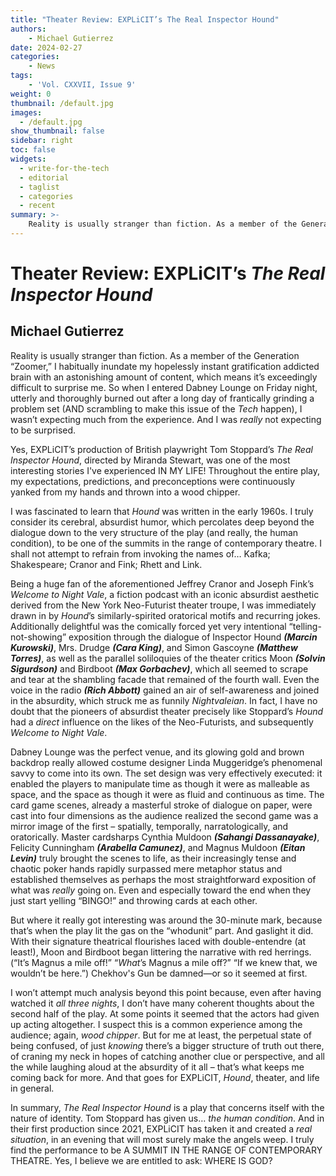 ```yaml
---
title: "Theater Review: EXPLiCIT’s The Real Inspector Hound"
authors: 
    - Michael Gutierrez
date: 2024-02-27
categories:
    - News
tags:
    - 'Vol. CXXVII, Issue 9'
weight: 0
thumbnail: /default.jpg
images:
  - /default.jpg
show_thumbnail: false
sidebar: right
toc: false
widgets:
  - write-for-the-tech
  - editorial
  - taglist
  - categories
  - recent
summary: >-
    Reality is usually stranger than fiction. As a member of the Generation “Zoomer,” I habitually inundate my hopelessly instant gratification addicted brain with an astonishing amount of content, which means it’s exceedingly difficult to surprise me. 
---
```


# Theater Review: EXPLiCIT’s _The Real Inspector Hound_


## Michael Gutierrez

Reality is usually stranger than fiction. As a member of the Generation “Zoomer,” I habitually inundate my hopelessly instant gratification addicted brain with an astonishing amount of content, which means it’s exceedingly difficult to surprise me. So when I entered Dabney Lounge on Friday night, utterly and thoroughly burned out after a long day of frantically grinding a problem set (AND scrambling to make this issue of the _Tech_ happen), I wasn’t expecting much from the experience. And I was _really_ not expecting to be surprised.

Yes, EXPLiCIT’s production of British playwright Tom Stoppard’s _The Real Inspector Hound_, directed by Miranda Stewart, was one of the most interesting stories I've experienced IN MY LIFE! Throughout the entire play, my expectations, predictions, and preconceptions were continuously yanked from my hands and thrown into a wood chipper.

I was fascinated to learn that _Hound_ was written in the early 1960s. I truly consider its cerebral, absurdist humor, which percolates deep beyond the dialogue down to the very structure of the play (and really, the human condition), to be one of the summits in the range of contemporary theatre. I shall not attempt to refrain from invoking the names of… Kafka; Shakespeare; Cranor and Fink; Rhett and Link.

Being a huge fan of the aforementioned Jeffrey Cranor and Joseph Fink’s _Welcome to Night Vale_, a fiction podcast with an iconic absurdist aesthetic derived from the New York Neo-Futurist theater troupe, I was immediately drawn in by _Hound_’s similarly-spirited oratorical motifs and recurring jokes. Additionally delightful was the comically forced yet very intentional “telling-not-showing” exposition through the dialogue of Inspector Hound **_(Marcin Kurowski)_**, Mrs. Drudge **_(Cara King)_**, and Simon Gascoyne **_(Matthew Torres)_**, as well as the parallel soliloquies of the theater critics Moon **_(Solvin Sigurdson)_** and Birdboot **_(Max Gorbachev)_**, which all seemed to scrape and tear at the shambling facade that remained of the fourth wall. Even the voice in the radio **_(Rich Abbott)_** gained an air of self-awareness and joined in the absurdity, which struck me as funnily _Nightvaleian_. In fact, I have no doubt that the pioneers of absurdist theater precisely like Stoppard’s _Hound_ had a _direct_ influence on the likes of the Neo-Futurists, and subsequently _Welcome to Night Vale_.

Dabney Lounge was the perfect venue, and its glowing gold and brown backdrop really allowed costume designer Linda Muggeridge’s phenomenal savvy to come into its own. The set design was very effectively executed: it enabled the players to manipulate time as though it were as malleable as space, and the space as though it were as fluid and continuous as time. The card game scenes, already a masterful stroke of dialogue on paper, were cast into four dimensions as the audience realized the second game was a mirror image of the first – spatially, temporally, narratologically, and oratorically. Master cardsharps Cynthia Muldoon **_(Sahangi Dassanayake)_**, Felicity Cunningham **_(Arabella Camunez)_**, and Magnus Muldoon **_(Eitan Levin)_** truly brought the scenes to life, as their increasingly tense and chaotic poker hands rapidly surpassed mere metaphor status and established themselves as perhaps the most straightforward exposition of what was _really_ going on. Even and especially toward the end when they just start yelling “BINGO!” and throwing cards at each other.

But where it really got interesting was around the 30-minute mark, because that’s when the play lit the gas on the “whodunit” part. And gaslight it did. With their signature theatrical flourishes laced with double-entendre (at least!), Moon and Birdboot began littering the narrative with red herrings. (“It’s Magnus a mile off!” “_What_’s Magnus a mile off?” “If we knew that, we wouldn’t be here.”) Chekhov's Gun be damned—or so it seemed at first.

I won’t attempt much analysis beyond this point because, even after having watched it _all three nights_, I don’t have many coherent thoughts about the second half of the play. At some points it seemed that the actors had given up acting altogether. I suspect this is a common experience among the audience; again, _wood chipper_. But for me at least, the perpetual state of being confused, of just _knowing_ there’s a bigger structure of truth out there, of craning my neck in hopes of catching another clue or perspective, and all the while laughing aloud at the absurdity of it all – that’s what keeps me coming back for more. And that goes for EXPLiCIT, _Hound_, theater, and life in general.

In summary, _The Real Inspector Hound_ is a play that concerns itself with the nature of identity. Tom Stoppard has given us… _the human condition_. And in their first production since 2021, EXPLiCIT has taken it and created a _real situation_, in an evening that will most surely make the angels weep. I truly find the performance to be A SUMMIT IN THE RANGE OF CONTEMPORARY THEATRE. Yes, I believe we are entitled to ask: WHERE IS GOD?

